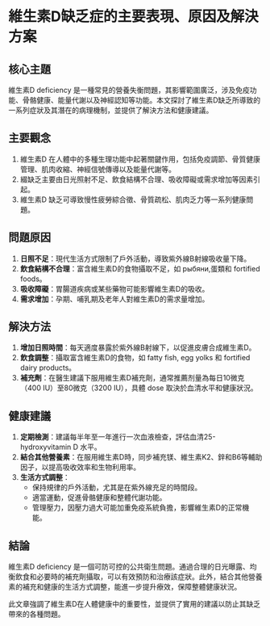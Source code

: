 # 維生素D缺乏症的主要表現、原因及解決方案

## 核心主題
維生素D deficiency 是一種常見的營養失衡問題，其影響範圍廣泛，涉及免疫功能、骨骼健康、能量代謝以及神經認知等功能。本文探討了維生素D缺乏所導致的一系列症狀及其潛在的病理機制，並提供了解決方法和健康建議。

## 主要觀念
1. 維生素D 在人體中的多種生理功能中起著關鍵作用，包括免疫調節、骨質健康管理、肌肉收縮、神經信號傳導以及能量代謝等。
2. 綴缺乏主要由日光照射不足、飲食結構不合理、吸收障礙或需求增加等因素引起。
3. 維生素D 缺乏可導致慢性疲勞綜合徵、骨質疏松、肌肉乏力等一系列健康問題。

## 問題原因
1. **日照不足**：現代生活方式限制了戶外活動，導致紫外線B射線吸收量下降。
2. **飲食結構不合理**：富含維生素D的食物攝取不足，如 рыбяни,蛋類和 fortified foods。
3. **吸收障礙**：胃腸道疾病或某些藥物可能影響維生素D的吸收。
4. **需求增加**：孕期、哺乳期及老年人對維生素D的需求量增加。

## 解決方法
1. **增加日照時間**：每天適度暴露於紫外線B射線下，以促進皮膚合成維生素D。
2. **飲食調整**：攝取富含維生素D的食物，如 fatty fish, egg yolks 和 fortified dairy products。
3. **補充劑**：在醫生建議下服用維生素D補充劑，通常推薦剂量為每日10微克（400 IU）至80微克（3200 IU），具體 dose 取決於血清水平和健康狀況。

## 健康建議
1. **定期檢測**：建議每半年至一年進行一次血液檢查，評估血清25-hydroxyvitamin D 水平。
2. **結合其他營養素**：在服用維生素D時，同步補充镁、維生素K2、鋅和B6等輔助因子，以提高吸收效率和生物利用率。
3. **生活方式調整**：
   - 保持規律的戶外活動，尤其是在紫外線充足的時間段。
   - 適當運動，促進骨骼健康和整體代謝功能。
   - 管理壓力，因壓力過大可能加重免疫系統負擔，影響維生素D的正常機能。

## 結論
維生素D deficiency 是一個可防可控的公共衛生問題。通過合理的日光曝露、均衡飲食和必要時的補充劑攝取，可以有效預防和治療該症狀。此外，結合其他營養素的補充和健康的生活方式調整，能進一步提升療效，保障整體健康狀況。

此文章強調了維生素D在人體健康中的重要性，並提供了實用的建議以防止其缺乏帶來的各種問題。